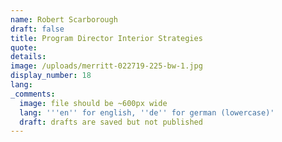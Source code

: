 ```yaml
---
name: Robert Scarborough
draft: false
title: Program Director Interior Strategies
quote:
details:
image: /uploads/merritt-022719-225-bw-1.jpg
display_number: 18
lang:
_comments:
  image: file should be ~600px wide
  lang: '''en'' for english, ''de'' for german (lowercase)'
  draft: drafts are saved but not published
---
```

